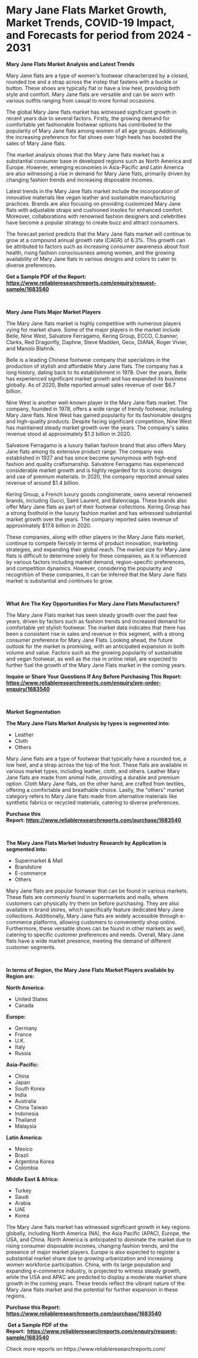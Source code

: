 <p><h1>Mary Jane Flats Market Growth, Market Trends, COVID-19 Impact, and Forecasts for period from 2024 - 2031</h1></p><p><strong>Mary Jane Flats Market Analysis and Latest Trends</strong></p>
<p><p>Mary Jane flats are a type of women's footwear characterized by a closed, rounded toe and a strap across the instep that fastens with a buckle or button. These shoes are typically flat or have a low heel, providing both style and comfort. Mary Jane flats are versatile and can be worn with various outfits ranging from casual to more formal occasions.</p><p>The global Mary Jane flats market has witnessed significant growth in recent years due to several factors. Firstly, the growing demand for comfortable yet fashionable footwear options has contributed to the popularity of Mary Jane flats among women of all age groups. Additionally, the increasing preference for flat shoes over high heels has boosted the sales of Mary Jane flats.</p><p>The market analysis shows that the Mary Jane flats market has a substantial consumer base in developed regions such as North America and Europe. However, emerging economies in Asia-Pacific and Latin America are also witnessing a rise in demand for Mary Jane flats, primarily driven by changing fashion trends and increasing disposable incomes.</p><p>Latest trends in the Mary Jane flats market include the incorporation of innovative materials like vegan leather and sustainable manufacturing practices. Brands are also focusing on providing customized Mary Jane flats with adjustable straps and cushioned insoles for enhanced comfort. Moreover, collaborations with renowned fashion designers and celebrities have become a popular strategy to create buzz and attract consumers.</p><p>The forecast period predicts that the Mary Jane flats market will continue to grow at a compound annual growth rate (CAGR) of 6.3%. This growth can be attributed to factors such as increasing consumer awareness about foot health, rising fashion consciousness among women, and the growing availability of Mary Jane flats in various designs and colors to cater to diverse preferences.</p></p>
<p><strong>Get a Sample PDF of the Report:&nbsp; <a href="https://www.reliableresearchreports.com/enquiry/request-sample/1683540">https://www.reliableresearchreports.com/enquiry/request-sample/1683540</a></strong></p>
<p>&nbsp;</p>
<p><strong>Mary Jane Flats Major Market Players</strong></p>
<p><p>The Mary Jane flats market is highly competitive with numerous players vying for market share. Some of the major players in the market include Belle, Nine West, Salvatore Ferragamo, Kering Group, ECCO, C.banner, Clarks, Red Dragonfly, Daphne, Steve Madden, Geox, DIANA, Roger Vivier, and Manolo Blahnik.</p><p>Belle is a leading Chinese footwear company that specializes in the production of stylish and affordable Mary Jane flats. The company has a long history, dating back to its establishment in 1978. Over the years, Belle has experienced significant market growth and has expanded its business globally. As of 2020, Belle reported annual sales revenue of over $6.7 billion.</p><p>Nine West is another well-known player in the Mary Jane flats market. The company, founded in 1978, offers a wide range of trendy footwear, including Mary Jane flats. Nine West has gained popularity for its fashionable designs and high-quality products. Despite facing significant competition, Nine West has maintained steady market growth over the years. The company's sales revenue stood at approximately $1.3 billion in 2020.</p><p>Salvatore Ferragamo is a luxury Italian fashion brand that also offers Mary Jane flats among its extensive product range. The company was established in 1927 and has since become synonymous with high-end fashion and quality craftsmanship. Salvatore Ferragamo has experienced considerable market growth and is highly regarded for its iconic designs and use of premium materials. In 2020, the company reported annual sales revenue of around $1.4 billion.</p><p>Kering Group, a French luxury goods conglomerate, owns several renowned brands, including Gucci, Saint Laurent, and Balenciaga. These brands also offer Mary Jane flats as part of their footwear collections. Kering Group has a strong foothold in the luxury fashion market and has witnessed substantial market growth over the years. The company reported sales revenue of approximately $17.6 billion in 2020.</p><p>These companies, along with other players in the Mary Jane flats market, continue to compete fiercely in terms of product innovation, marketing strategies, and expanding their global reach. The market size for Mary Jane flats is difficult to determine solely for these companies, as it is influenced by various factors including market demand, region-specific preferences, and competition dynamics. However, considering the popularity and recognition of these companies, it can be inferred that the Mary Jane flats market is substantial and continues to grow.</p></p>
<p>&nbsp;</p>
<p><strong>What Are The Key Opportunities For Mary Jane Flats Manufacturers?</strong></p>
<p><p>The Mary Jane Flats market has seen steady growth over the past few years, driven by factors such as fashion trends and increased demand for comfortable yet stylish footwear. The market data indicates that there has been a consistent rise in sales and revenue in this segment, with a strong consumer preference for Mary Jane Flats. Looking ahead, the future outlook for the market is promising, with an anticipated expansion in both volume and value. Factors such as the growing popularity of sustainable and vegan footwear, as well as the rise in online retail, are expected to further fuel the growth of the Mary Jane Flats market in the coming years.</p></p>
<p><strong>Inquire or Share Your Questions If Any Before Purchasing This Report: <a href="https://www.reliableresearchreports.com/enquiry/pre-order-enquiry/1683540">https://www.reliableresearchreports.com/enquiry/pre-order-enquiry/1683540</a></strong></p>
<p>&nbsp;</p>
<p><strong>Market Segmentation</strong></p>
<p><strong>The Mary Jane Flats Market Analysis by types is segmented into:</strong></p>
<p><ul><li>Leather</li><li>Cloth</li><li>Others</li></ul></p>
<p><p>Mary Jane flats are a type of footwear that typically have a rounded toe, a low heel, and a strap across the top of the foot. These flats are available in various market types, including leather, cloth, and others. Leather Mary Jane flats are made from animal hide, providing a durable and premium option. Cloth Mary Jane flats, on the other hand, are crafted from textiles, offering a comfortable and breathable choice. Lastly, the "others" market category refers to Mary Jane flats made from alternative materials like synthetic fabrics or recycled materials, catering to diverse preferences.</p></p>
<p><strong>Purchase this Report:&nbsp;<a href="https://www.reliableresearchreports.com/purchase/1683540">https://www.reliableresearchreports.com/purchase/1683540</a></strong></p>
<p>&nbsp;</p>
<p><strong>The Mary Jane Flats Market Industry Research by Application is segmented into:</strong></p>
<p><ul><li>Supermarket & Mall</li><li>Brandstore</li><li>E-commerce</li><li>Others</li></ul></p>
<p><p>Mary Jane flats are popular footwear that can be found in various markets. These flats are commonly found in supermarkets and malls, where customers can physically try them on before purchasing. They are also available in brand stores, which specifically feature dedicated Mary Jane collections. Additionally, Mary Jane flats are widely accessible through e-commerce platforms, allowing customers to conveniently shop online. Furthermore, these versatile shoes can be found in other markets as well, catering to specific customer preferences and needs. Overall, Mary Jane flats have a wide market presence, meeting the demand of different customer segments.</p></p>
<p>&nbsp;</p>
<p><strong>In terms of Region, the Mary Jane Flats Market Players available by Region are:</strong></p>
<p>
    <p> <strong> North America: </strong>
        <ul>
            <li>United States</li>
            <li>Canada</li>
        </ul>
        </p> 
    <p> <strong> Europe: </strong>
        <ul>
            <li>Germany</li>
            <li>France</li>
            <li>U.K.</li>
            <li>Italy</li>
            <li>Russia</li>
        </ul>
        </p> 
    <p> <strong> Asia-Pacific: </strong>
        <ul>
            <li>China</li>
            <li>Japan</li>
            <li>South Korea</li>
            <li>India</li>
            <li>Australia</li>
            <li>China Taiwan</li>
            <li>Indonesia</li>
            <li>Thailand</li>
            <li>Malaysia</li>
        </ul>
        </p> 
    <p> <strong> Latin America: </strong>
        <ul>
            <li>Mexico</li>
            <li>Brazil</li>
            <li>Argentina Korea</li>
            <li>Colombia</li>
        </ul>
        </p> 
    <p> <strong> Middle East & Africa: </strong>
        <ul>
            <li>Turkey</li>
            <li>Saudi</li>
            <li>Arabia</li>
            <li>UAE</li>
            <li>Korea</li>
        </ul>
    </p>
    </p>
<p><p>The Mary Jane flats market has witnessed significant growth in key regions globally, including North America (NA), the Asia Pacific (APAC), Europe, the USA, and China. North America is anticipated to dominate the market due to rising consumer disposable incomes, changing fashion trends, and the presence of major market players. Europe is also expected to register a substantial market share due to growing urbanization and increasing women workforce participation. China, with its large population and expanding e-commerce industry, is projected to witness steady growth, while the USA and APAC are predicted to display a moderate market share growth in the coming years. These trends reflect the vibrant nature of the Mary Jane flats market and the potential for further expansion in these regions.</p></p>
<p><strong>Purchase this Report: <a href="https://www.reliableresearchreports.com/purchase/1683540">https://www.reliableresearchreports.com/purchase/1683540</a></strong></p>
<p>&nbsp;<strong>Get a Sample PDF of the Report:&nbsp;&nbsp;<a href="https://www.reliableresearchreports.com/enquiry/request-sample/1683540">https://www.reliableresearchreports.com/enquiry/request-sample/1683540</a></strong></p>
<p><strong></strong></p>
<p>Check more reports on https://www.reliableresearchreports.com/</p>
